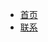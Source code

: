 -   [<span class="iconfont icon-book3"></span> 首页](/README.md)
-   [<span class="iconfont icon-wodeguanzhu"></span> 联系](/_ABOUT.md)

